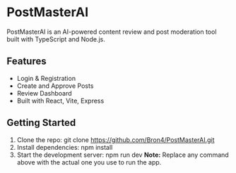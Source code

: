# PostMasterAI

PostMasterAI is an AI-powered content review and post moderation tool built with TypeScript and Node.js.

## Features
- Login & Registration
- Create and Approve Posts
- Review Dashboard
- Built with React, Vite, Express

## Getting Started

1. Clone the repo: git clone https://github.com/Bron4/PostMasterAI.git
2. Install dependencies: npm install
3. Start the development server: npm run dev
    **Note:** Replace any command above with the actual one you use to run the app.
